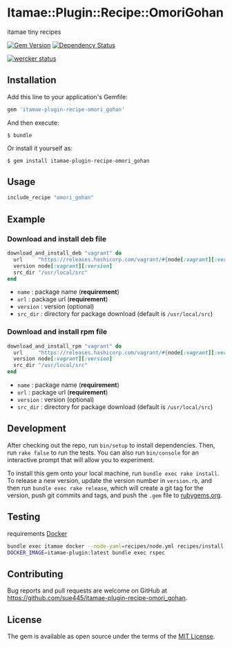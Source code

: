 # Itamae::Plugin::Recipe::OmoriGohan

itamae tiny recipes

[![Gem Version](https://badge.fury.io/rb/itamae-plugin-recipe-omori_gohan.svg)](https://badge.fury.io/rb/itamae-plugin-recipe-omori_gohan)
[![Dependency Status](https://gemnasium.com/sue445/itamae-plugin-recipe-omori_gohan.svg)](https://gemnasium.com/sue445/itamae-plugin-recipe-omori_gohan)

[![wercker status](https://app.wercker.com/status/766847e4b2c442049f1d0c71ecee6de1/m/master "wercker status")](https://app.wercker.com/project/bykey/766847e4b2c442049f1d0c71ecee6de1)

## Installation

Add this line to your application's Gemfile:

```ruby
gem 'itamae-plugin-recipe-omori_gohan'
```

And then execute:

    $ bundle

Or install it yourself as:

    $ gem install itamae-plugin-recipe-omori_gohan

## Usage

```ruby
include_recipe "omori_gohan"
```

## Example
### Download and install deb file
```ruby
download_and_install_deb "vagrant" do
  url     "https://releases.hashicorp.com/vagrant/#{node[:vagrant][:version]}/vagrant_#{node[:vagrant][:version]}_x86_64.deb"
  version node[:vagrant][:version]
  src_dir "/usr/local/src"
end
```

* `name` : package name (**requirement**)
* `url` : package url (**requirement**)
* `version` : version (optional)
* `src_dir` : directory for package download (default is `/usr/local/src`)

### Download and install rpm file
```ruby
download_and_install_rpm "vagrant" do
  url     "https://releases.hashicorp.com/vagrant/#{node[:vagrant][:version]}/vagrant_#{node[:vagrant][:version]}_x86_64.rpm"
  version node[:vagrant][:version]
  src_dir "/usr/local/src"
end
```

* `name` : package name (**requirement**)
* `url` : package url (**requirement**)
* `version` : version (optional)
* `src_dir` : directory for package download (default is `/usr/local/src`)

## Development

After checking out the repo, run `bin/setup` to install dependencies. Then, run `rake false` to run the tests. You can also run `bin/console` for an interactive prompt that will allow you to experiment.

To install this gem onto your local machine, run `bundle exec rake install`. To release a new version, update the version number in `version.rb`, and then run `bundle exec rake release`, which will create a git tag for the version, push git commits and tags, and push the `.gem` file to [rubygems.org](https://rubygems.org).

## Testing
requirements [Docker](https://www.docker.com/)

```sh
bundle exec itamae docker --node-yaml=recipes/node.yml recipes/install.rb --image=centos:7 --tag itamae-plugin:latest
DOCKER_IMAGE=itamae-plugin:latest bundle exec rspec
```

## Contributing

Bug reports and pull requests are welcome on GitHub at https://github.com/sue445/itamae-plugin-recipe-omori_gohan.


## License

The gem is available as open source under the terms of the [MIT License](http://opensource.org/licenses/MIT).

